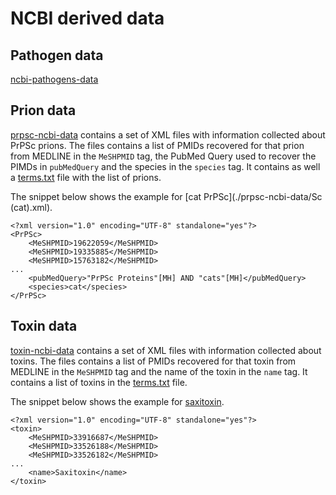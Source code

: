 # NCBI derived data

## Pathogen data

[ncbi-pathogens-data](./ncbi-pathogens-data) 

## Prion data

[prpsc-ncbi-data](./prpsc-ncbi-data) contains a set of XML files with information collected about PrPSc prions. The files contains a list of PMIDs recovered for that prion from MEDLINE in the `MeSHPMID` tag, the PubMed Query used to recover the PIMDs in `pubMedQuery` and the species in the `species` tag. It contains as well a [terms.txt](./prpsc-ncbi-data/terms.txt) file with the list of prions.

The snippet below shows the example for [cat PrPSc](./prpsc-ncbi-data/Sc \(cat\).xml).

```
<?xml version="1.0" encoding="UTF-8" standalone="yes"?>
<PrPSc>
    <MeSHPMID>19622059</MeSHPMID>
    <MeSHPMID>19335885</MeSHPMID>
    <MeSHPMID>15763182</MeSHPMID>
...
    <pubMedQuery>"PrPSc Proteins"[MH] AND "cats"[MH]</pubMedQuery>
    <species>cat</species>
</PrPSc>
```

## Toxin data

[toxin-ncbi-data](./toxin-ncbi-data) contains a set of XML files with information collected about toxins. The files contains a list of PMIDs recovered for that toxin from MEDLINE in the `MeSHPMID` tag and the name of the toxin in the `name` tag. It contains a list of toxins in the [terms.txt](./toxin-ncbi-data/terms.txt) file.

The snippet below shows the example for [saxitoxin](./toxin-ncbi-data/saxitoxin.xml).

```
<?xml version="1.0" encoding="UTF-8" standalone="yes"?>
<toxin>
    <MeSHPMID>33916687</MeSHPMID>
    <MeSHPMID>33526188</MeSHPMID>
    <MeSHPMID>33526182</MeSHPMID>
...
    <name>Saxitoxin</name>
</toxin>
```
